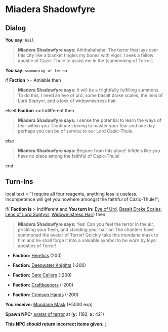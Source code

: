 # Miadera Shadowfyre
## Dialog

**You say:** `hail`



>**Miadera Shadowfyre says:** Ahhhahahaha! The terror that lays over this city like a blanket tingles my bones with vigor. I seek a fellow apostle of Cazic-Thule to assist me in the [summoning of Terror].

**You say:** `summoning of terror`



if **Faction** >= Amiable then



>**Miadera Shadowfyre says:** It will be a frightfully fulfilling summons. To do this, I need an eye of urd, some basalt drake scales, the lens of Lord Soptyvr, and a lock of widowmistress hair.


elseif **Faction** >= Indifferent then



>**Miadera Shadowfyre says:** I sense the potential to learn the ways of fear within you. Continue striving to master your fear and one day perhaps you can be of service to our Lord Cazic-Thule.




else



>**Miadera Shadowfyre says:** Begone from this place! Infidels like you have no place among the faithful of Cazic-Thule!




end

## Turn-Ins



local text = "I require all four reagents, anything less is useless. Incompetence will get you nowhere amongst the faithful of Cazic-Thule!";



if( **Faction is** > Indifferent and  **You turn in:** [Eye of Urd](/item/10523), [Basalt Drake Scales](/item/19032), [Lens of Lord Soptyvr](/item/14110), [Widowmistress Hair](/item/14109)) then 


>**Miadera Shadowfyre says:** Yes! Can you feel the terror in the air, prickling your flesh, and standing your hair on The chanters have summoned the avatar of Terror! Quickly take this mundane mask to him and he shall forge it into a valuable symbol to be worn by loyal apostles of Terror!


* __Faction:__ [Heretics](/faction/265) (200)


* __Faction:__ [Deepwater Knights](/faction/242) (-200)


* __Faction:__ [Gate Callers](/faction/254) (-200)


* __Faction:__ [Craftkeepers](/faction/231) (-200)


* __Faction:__ [Crimson Hands](/faction/233) (-200)


 **You receive:**  [Mundane Mask](/item/14106) (+5000 exp)


**Spawn NPC:**  [avatar of terror](/npc/75195) at (**y:** 1182, **x:** 421)

**This NPC *should* return incorrect items given.**
;





